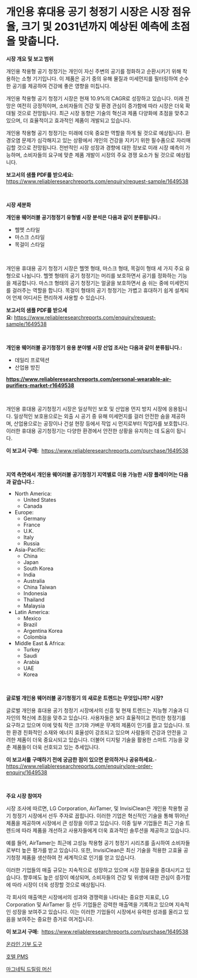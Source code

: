 <p><h1>개인용 휴대용 공기 청정기 시장은 시장 점유율, 크기 및 2031년까지 예상된 예측에 초점을 맞춥니다.</h1></p><p><strong>시장 개요 및 보고 범위</strong></p>
<p><p>개인용 착용형 공기 청정기는 개인이 자신 주변의 공기를 정화하고 순환시키기 위해 착용하는 소형 기기입니다. 이 제품은 공기 중의 유해 물질과 미세먼지를 필터링하여 순수한 공기를 제공하여 건강에 좋은 영향을 미칩니다.</p><p>개인용 착용형 공기 청정기 시장은 현재 10.9%의 CAGR로 성장하고 있습니다. 미래 전망은 여전히 긍정적이며, 소비자들의 건강 및 환경 관심이 증가함에 따라 시장은 더욱 확대될 것으로 전망됩니다. 최근 시장 동향은 기술의 혁신과 제품 다양화에 초점을 맞추고 있으며, 더 효율적이고 효과적인 제품이 개발되고 있습니다.</p><p>개인용 착용형 공기 청정기는 미래에 더욱 중요한 역할을 하게 될 것으로 예상됩니다. 환경오염 문제가 심각해지고 있는 상황에서 개인의 건강을 지키기 위한 필수품으로 자리매김할 것으로 전망됩니다. 전반적인 시장 성장과 경향에 대한 정보로 미래 시장 예측이 가능하며, 소비자들의 요구에 맞춘 제품 개발이 시장의 주요 경쟁 요소가 될 것으로 예상됩니다.</p></p>
<p><strong>보고서의 샘플 PDF를 받으세요:</strong> <a href="https://www.reliableresearchreports.com/enquiry/request-sample/1649538">https://www.reliableresearchreports.com/enquiry/request-sample/1649538</a></p>
<p>&nbsp;</p>
<p><strong>시장 세분화</strong></p>
<p><strong>개인용 웨어러블 공기청정기 유형별 시장 분석은 다음과 같이 분류됩니다.:</strong></p>
<p><ul><li>헬멧 스타일</li><li>마스크 스타일</li><li>목걸이 스타일</li></ul></p>
<p>&nbsp;</p>
<p><p>개인용 휴대용 공기 청정기 시장은 헬멧 형태, 마스크 형태, 목걸이 형태 세 가지 주요 유형으로 나뉩니다. 헬멧 형태의 공기 청정기는 머리를 보호하면서 공기를 정화하는 기능을 제공합니다. 마스크 형태의 공기 청정기는 얼굴을 보호하면서 숨 쉬는 중에 미세먼지를 걸러주는 역할을 합니다. 목걸이 형태의 공기 청정기는 가볍고 휴대하기 쉽게 설계되어 언제 어디서든 편리하게 사용할 수 있습니다.</p></p>
<p><strong>보고서의 샘플 PDF를 받으세요:</strong>&nbsp;<a href="https://www.reliableresearchreports.com/enquiry/request-sample/1649538">https://www.reliableresearchreports.com/enquiry/request-sample/1649538</a></p>
<p>&nbsp;</p>
<p><strong> 개인용 웨어러블 공기청정기 응용 분야별 시장 산업 조사는 다음과 같이 분류됩니다.:</strong></p>
<p><ul><li>데일리 프로텍션</li><li>산업용 방진</li></ul></p>
<p><strong><a href="https://www.reliableresearchreports.com/personal-wearable-air-purifiers-market-r1649538">https://www.reliableresearchreports.com/personal-wearable-air-purifiers-market-r1649538</a></strong></p>
<p>&nbsp;</p>
<p><p>개인용 휴대용 공기청정기 시장은 일상적인 보호 및 산업용 먼지 방지 시장에 응용됩니다. 일상적인 보호용으로는 외출 시 공기 중 유해 미세먼지를 걸러 안전한 숨을 제공하며, 산업용으로는 공장이나 건설 현장 등에서 작업 시 먼지로부터 작업자를 보호합니다. 이러한 휴대용 공기청정기는 다양한 환경에서 안전한 상황을 유지하는 데 도움이 됩니다.</p></p>
<p><strong>이 보고서 구매:</strong>&nbsp; <a href="https://www.reliableresearchreports.com/purchase/1649538">https://www.reliableresearchreports.com/purchase/1649538</a></p>
<p>&nbsp;</p>
<p><strong>지역 측면에서 개인용 웨어러블 공기청정기 지역별로 이용 가능한 시장 플레이어는 다음과 같습니다.:</strong></p>
<p><ul>
    <li>
        North America:
        <ul>
            <li>United States</li>
            <li>Canada</li>
        </ul>
    </li>
    <li>
        Europe:
        <ul>
            <li>Germany</li>
            <li>France</li>
            <li>U.K.</li>
            <li>Italy</li>
            <li>Russia</li>
        </ul>
    </li>
    <li>
        Asia-Pacific:
        <ul>
            <li>China</li>
            <li>Japan</li>
            <li>South Korea</li>
            <li>India</li>
            <li>Australia</li>
            <li>China Taiwan</li>
            <li>Indonesia</li>
            <li>Thailand</li>
            <li>Malaysia</li>
        </ul>
    </li>
    <li>
        Latin America:
        <ul>
            <li>Mexico</li>
            <li>Brazil</li>
            <li>Argentina Korea</li>
            <li>Colombia</li>
        </ul>
    </li>
    <li>
        Middle East & Africa:
        <ul>
            <li>Turkey</li>
            <li>Saudi</li>
            <li>Arabia</li>
            <li>UAE</li>
            <li>Korea</li>
        </ul>
    </li>
    </ul></p>
<p>&nbsp;</p>
<p><strong>글로벌 개인용 웨어러블 공기청정기 의 새로운 트렌드는 무엇입니까? 시장?</strong></p>
<p><p>글로벌 개인용 휴대용 공기 청정기 시장에서의 신흥 및 현재 트렌드는 지능형 기술과 디자인의 혁신에 초점을 맞추고 있습니다. 사용자들은 보다 효율적이고 편리한 청정기를 요구하고 있으며 이에 맞춰 작은 크기와 가벼운 무게의 제품이 인기를 끌고 있습니다. 또한 환경 친화적인 소재와 에너지 효율성이 강조되고 있으며 사람들의 건강과 안전을 고려한 제품이 더욱 중요시되고 있습니다. 더불어 디지털 기술을 활용한 스마트 기능을 갖춘 제품들이 더욱 선호되고 있는 추세입니다.</p></p>
<p><strong>이 보고서를 구매하기 전에 궁금한 점이 있으면 문의하거나 공유하세요.</strong>- <a href="https://www.reliableresearchreports.com/enquiry/pre-order-enquiry/1649538">https://www.reliableresearchreports.com/enquiry/pre-order-enquiry/1649538</a></p>
<p>&nbsp;</p>
<p><strong>주요 시장 참여자</strong></p>
<p><p>시장 조사에 따르면, LG Corporation, AirTamer, 및 InvisiClean은 개인용 착용형 공기 청정기 시장에서 선두 주자로 꼽힙니다. 이러한 기업은 혁신적인 기술을 통해 뛰어난 제품을 제공하며 시장에서 큰 성장을 이루고 있습니다. 이중 일부 기업들은 최근 기술 트렌드에 따라 제품을 개선하고 사용자들에게 더욱 효과적인 솔루션을 제공하고 있습니다.</p><p>예를 들어, AirTamer는 최근에 고성능 착용형 공기 청정기 시리즈를 출시하여 소비자들로부터 높은 평가를 받고 있습니다. 또한, InvisiClean은 최신 기술을 적용한 고효율 공기청정 제품을 생산하여 전 세계적으로 인기를 얻고 있습니다.</p><p>이러한 기업들의 매출 규모는 지속적으로 성장하고 있으며 시장 점유율을 증대시키고 있습니다. 향후에도 높은 성장이 예상되며, 소비자들의 건강 및 위생에 대한 관심이 증가함에 따라 시장이 더욱 성장할 것으로 예상됩니다.</p><p>각 회사의 매출액은 시장에서의 성과와 경쟁력을 나타내는 중요한 지표로, LG Corporation 및 AirTamer 등 선두 기업들은 강력한 매출액을 기록하고 있으며 지속적인 성장을 보여주고 있습니다. 이는 이러한 기업들이 시장에서 유력한 성과를 올리고 있음을 보여주는 중요한 증거로 여겨집니다.</p></p>
<p><strong>이 보고서 구매:</strong>&nbsp;&nbsp;<a href="https://www.reliableresearchreports.com/purchase/1649538">https://www.reliableresearchreports.com/purchase/1649538</a></p>
<p><p><a href="https://medium.com/@kirby6567566/%EC%98%A8%EB%9D%BC%EC%9D%B8-%EA%B8%B0%EB%B6%80-%EB%8F%84%EA%B5%AC-%EC%8B%9C%EC%9E%A5-%EA%B7%9C%EB%AA%A8-%EB%B0%8F-%EC%8B%9C%EC%9E%A5-%EB%8F%99%ED%96%A5-%EC%A0%84%EC%B2%B4-%EC%82%B0%EC%97%85-%EA%B0%9C%EC%9A%94-2024%EB%85%84%EB%B6%80%ED%84%B0-2031%EB%85%84%EA%B9%8C%EC%A7%80-e346a20b1681">온라인 기부 도구</a></p><p><a href="https://medium.com/@jomosley1999/%ED%98%B8%ED%85%94-pms-%EC%8B%9C%EC%9E%A5-%EA%B7%9C%EB%AA%A8-%EC%8B%9C%EC%9E%A5-%EC%A0%84%EB%A7%9D-%EB%B0%8F-%EC%8B%9C%EC%9E%A5-%EC%98%88%EC%B8%A1-2024%EB%85%84%EB%B6%80%ED%84%B0-2031%EB%85%84%EA%B9%8C%EC%A7%80-306259c157b6">호텔 PMS</a></p><p><a href="https://github.com/xvz497517413/Market-Research-Report-List-1/blob/main/531715428627.md">마그네틱 드릴링 머신</a></p></p>
